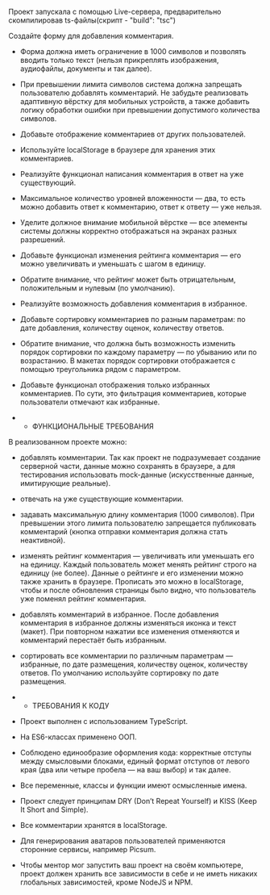 Проект запускала с помощью Live-сервера, предварительно скомпилировав ts-файлы(скрипт - "build": "tsc")

Создайте форму для добавления комментария.

+ Форма должна иметь ограничение в 1000 символов и позволять вводить только текст (нельзя прикреплять изображения, аудиофайлы, документы и так далее).
+ При превышении лимита символов система должна запрещать пользователю добавлять комментарий.
Не забудьте реализовать адаптивную вёрстку для мобильных устройств, а также добавить логику обработки ошибки при превышении допустимого количества символов.

+ Добавьте отображение комментариев от других пользователей.
+ Используйте localStorage в браузере для хранения этих комментариев.

+ Реализуйте функционал написания комментария в ответ на уже существующий.

+ Максимальное количество уровней вложенности — два, то есть можно добавить ответ к комментарию, ответ к ответу — уже нельзя.

+ Уделите должное внимание мобильной вёрстке — все элементы системы должны корректно отображаться на экранах разных разрешений.

+ Добавьте функционал изменения рейтинга комментария — его можно увеличивать и уменьшать с шагом в единицу.

+ Обратите внимание, что рейтинг может быть отрицательным, положительным и нулевым (по умолчанию).

+ Реализуйте возможность добавления комментария в избранное.

+ Добавьте сортировку комментариев по разным параметрам: по дате добавления, количеству оценок, количеству ответов.

+ Обратите внимание, что должна быть возможность изменить порядок сортировки по каждому параметру — по убыванию или по возрастанию. В макетах порядок сортировки отображается с помощью треугольника рядом с параметром.

+ Добавьте функционал отображения только избранных комментариев. По сути, это фильтрация комментариев, которые пользователи отмечают как избранные.

+ + ФУНКЦИОНАЛЬНЫЕ ТРЕБОВАНИЯ

В реализованном проекте можно:

 + добавлять комментарии. Так как проект не подразумевает создание серверной части, данные можно сохранять в браузере, а для тестирования использовать mock-данные (искусственные данные, имитирующие реальные).
 + отвечать на уже существующие комментарии.
 + задавать максимальную длину комментария (1000 символов). При превышении этого лимита пользователю запрещается публиковать комментарий (кнопка отправки комментария должна стать неактивной).
 + изменять рейтинг комментария — увеличивать или уменьшать его на единицу. Каждый пользователь может менять рейтинг строго на единицу (не более). Данные о рейтинге и его изменении можно также хранить в браузере. Прописать это можно в localStorage, чтобы и после обновления страницы было видно, что пользователь уже поменял рейтинг комментария.
 + добавлять комментарий в избранное. После добавления комментария в избранное должны изменяться иконка и текст (макет). При повторном нажатии все изменения отменяются и комментарий перестаёт быть избранным.
 + сортировать все комментарии по различным параметрам — избранные, по дате размещения, количеству оценок, количеству ответов. По умолчанию используйте сортировку по дате размещения.

+ + ТРЕБОВАНИЯ К КОДУ

+ Проект выполнен с использованием TypeScript.
+ На ES6-классах применено ООП.
+ Соблюдено единообразие оформления кода: корректные отступы между смысловыми блоками, единый формат отступов от левого края (два или четыре пробела — на ваш выбор) и так далее.
+ Все переменные, классы и функции имеют осмысленные имена.
+ Проект следует принципам DRY (Don’t Repeat Yourself) и KISS (Keep It Short and Simple).
+ Все комментарии хранятся в localStorage.
+ Для генерирования аватаров пользователей применяются сторонние сервисы, например Picsum.
+ Чтобы ментор мог запустить ваш проект на своём компьютере, проект должен хранить все зависимости в себе и не иметь никаких глобальных зависимостей, кроме NodeJS и NPM.

